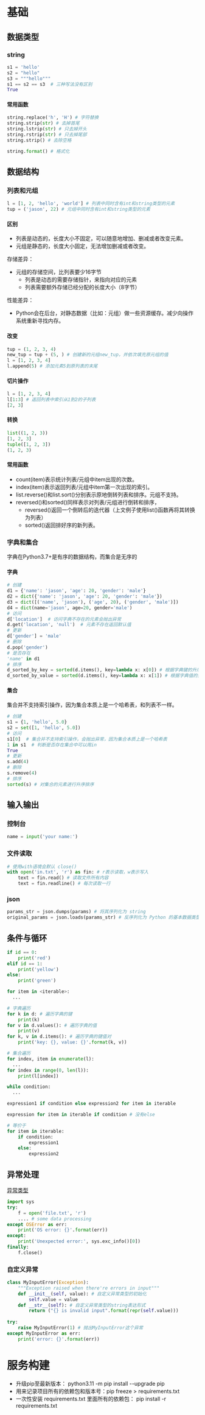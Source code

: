 # 基础

## 数据类型

### string
```python
s1 = 'hello'
s2 = "hello"
s3 = """hello"""
s1 == s2 == s3  # 三种写法没有区别
True
```
#### 常用函数
```python
string.replace('h', 'H') # 字符替换
string.strip(str) # 去掉首尾
string.lstrip(str) # 只去掉开头
string.rstrip(str) # 只去掉尾部
string.strip() # 去除空格

string.format() # 格式化
```
## 数据结构
### 列表和元组
```python
l = [1, 2, 'hello', 'world'] # 列表中同时含有int和string类型的元素
tup = ('jason', 22) # 元组中同时含有int和string类型的元素
```
#### 区别
* 列表是动态的，长度大小不固定，可以随意地增加、删减或者改变元素。
* 元组是静态的，长度大小固定，无法增加删减或者改变。

存储差异：
* 元组的存储空间，比列表要少16字节
  * 列表是动态的需要存储指针，来指向对应的元素
  * 列表需要额外存储已经分配的长度大小（8字节）

性能差异：
* Python会在后台，对静态数据（比如：元组）做一些资源缓存。减少向操作系统重新寻找内存。
#### 改变
```python
tup = (1, 2, 3, 4)
new_tup = tup + (5, ) # 创建新的元组new_tup，并依次填充原元组的值
l = [1, 2, 3, 4]
l.append(5) # 添加元素5到原列表的末尾
```
#### 切片操作
```python  
l = [1, 2, 3, 4]
l[1:3] # 返回列表中索引从1到2的子列表
[2, 3]
```

#### 转换
```python
list((1, 2, 3))
[1, 2, 3]
tuple([1, 2, 3])
(1, 2, 3)
```

#### 常用函数
* count(item)表示统计列表/元组中item出现的次数。
* index(item)表示返回列表/元组中item第一次出现的索引。
* list.reverse()和list.sort()分别表示原地倒转列表和排序。元组不支持。
* reversed()和sorted()同样表示对列表/元组进行倒转和排序，
  * reversed()返回一个倒转后的迭代器（上文例子使用list()函数再将其转换为列表）
  * sorted()返回排好序的新列表。

### 字典和集合
字典在Python3.7+是有序的数据结构，而集合是无序的
#### 字典
```python
# 创建
d1 = {'name': 'jason', 'age': 20, 'gender': 'male'}
d2 = dict({'name': 'jason', 'age': 20, 'gender': 'male'})
d3 = dict([('name', 'jason'), ('age', 20), ('gender', 'male')])
d4 = dict(name='jason', age=20, gender='male') 
# 访问
d['location']  # 访问字典不存在的元素会抛出异常
d.get('location', 'null')  # 元素不存在返回默认值
# 更新
d['gender'] = 'male'
# 删除
d.pop('gender')
# 是否存在
'name' in d1
# 排序
d_sorted_by_key = sorted(d.items(), key=lambda x: x[0]) # 根据字典键的升序排序
d_sorted_by_value = sorted(d.items(), key=lambda x: x[1]) # 根据字典值的升序排序
```
#### 集合
集合并不支持索引操作，因为集合本质上是一个哈希表，和列表不一样。
```python
# 创建
s1 = {1, 'hello', 5.0}
s2 = set([1, 'hello', 5.0])
# 访问
s1[0]  # 集合并不支持索引操作，会抛出异常，因为集合本质上是一个哈希表
1 in s1  # 判断是否存在集合中可以用in
True
# 更新
s.add(4)
# 删除
s.remove(4)
# 排序
sorted(s) # 对集合的元素进行升序排序
```

## 输入输出
### 控制台
```python
name = input('your name:')
```
### 文件读取
```python
# 使用with语境会默认 close()
with open('in.txt', 'r') as fin: # r表示读取，w表示写入
    text = fin.read() # 读取文件所有内容
    text = fin.readline() # 每次读取一行

```
### json
```python
params_str = json.dumps(params) # 将其序列化为 string
original_params = json.loads(params_str) # 反序列化为 Python 的基本数据类型
```

## 条件与循环
```python
if id == 0:
    print('red')
elif id == 1:
    print('yellow')
else:
    print('green')  
```
```python
for item in <iterable>:
  ...

# 字典遍历
for k in d: # 遍历字典的键
    print(k)
for v in d.values(): # 遍历字典的值
    print(v)
for k, v in d.items(): # 遍历字典的键值对
    print('key: {}, value: {}'.format(k, v))  

# 集合遍历
for index, item in enumerate(l):
  ...
for index in range(0, len(l)):
    print(l[index])

while condition:
  ...    
```
``` python
expression1 if condition else expression2 for item in iterable

expression for item in iterable if condition # 没有else

# 等价于
for item in iterable:
    if condition:
        expression1
    else:
        expression2
```

## 异常处理
[异常类型](https://docs.python.org/3/library/exceptions.html#bltin-exceptions)

```python
import sys
try:
    f = open('file.txt', 'r')
    .... # some data processing
except OSError as err:
    print('OS error: {}'.format(err))
except:
    print('Unexpected error:', sys.exc_info()[0])
finally:
    f.close()
```
### 自定义异常
```python
class MyInputError(Exception):
    """Exception raised when there're errors in input"""
    def __init__(self, value): # 自定义异常类型的初始化
        self.value = value
    def __str__(self): # 自定义异常类型的string表达形式
        return ("{} is invalid input".format(repr(self.value)))
    
try:
    raise MyInputError(1) # 抛出MyInputError这个异常
except MyInputError as err:
    print('error: {}'.format(err))
```
# 服务构建
* 升级pip至最新版本： python3.11 -m pip install --upgrade pip
* 用来记录项目所有的依赖包和版本号：pip freeze > requirements.txt
* 一次性安装 requirements.txt 里面所有的依赖包： pip install -r requirements.txt

